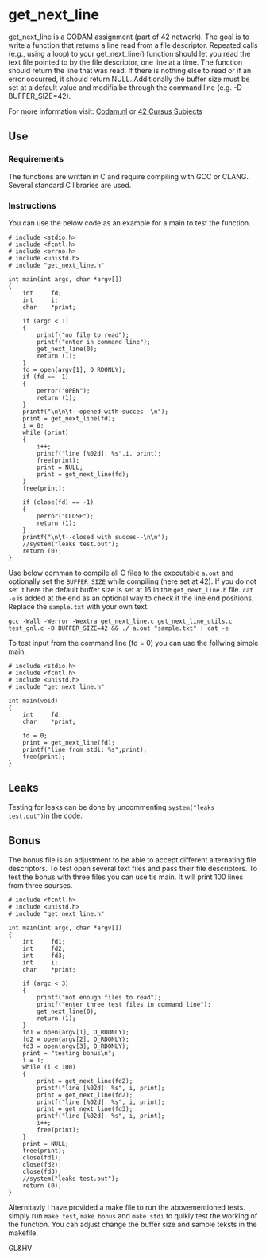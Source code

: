 # get_next_line

get_next_line is a CODAM assignment (part of 42 network). The goal is to write a function that returns a line read from a file descriptor.
Repeated calls (e.g., using a loop) to your get_next_line() 
function should let you read the text file pointed to by
the file descriptor, one line at a time.
The function should return the line that was read.
If there is nothing else to read or if an error occurred,
it should return NULL. Additionally the buffer size
must be set at a default value and modifialbe through the
command line (e.g. -D BUFFER_SIZE=42).

For more information visit: [Codam.nl](https://codam.nl/) or [42 Cursus Subjects](https://github.com/Surfi89/42cursus/tree/main/Subject%20PDFs)

## Use

### Requirements
The functions are written in C and require compiling with GCC or CLANG. Several standard C libraries are used.

### Instructions
You can use the below code as an example for a main to test the function.

```
# include <stdio.h>
# include <fcntl.h>
# include <errno.h>
# include <unistd.h>
# include "get_next_line.h"

int main(int argc, char *argv[])
{
	int 	fd;
	int 	i;
	char	*print;

	if (argc < 1)
	{
		printf("no file to read");
		printf("enter in command line");
		get_next_line(0);
		return (1);
	}
	fd = open(argv[1], O_RDONLY);
	if (fd == -1)
	{	
		perror("OPEN");
		return (1);
	}
	printf("\n\n\t--opened with succes--\n");
	print = get_next_line(fd);
	i = 0;
	while (print)
	{
		i++;
		printf("line [%02d]: %s",i, print);
		free(print);
		print = NULL;
		print = get_next_line(fd);
	}
	free(print);
	
	if (close(fd) == -1)
	{
		perror("CLOSE");
		return (1);
	}
	printf("\n\t--closed with succes--\n\n");
	//system("leaks test.out");
	return (0);
}
```
Use below comman to compile all C files to the executable `a.out` and optionally set the `BUFFER_SIZE` while compiling (here set at 42). If you do not set it here the default buffer size is set at 16 in the `get_next_line.h` file. 
`cat -e` is added at the end as an optional way to check if the line end positions. Replace the `sample.txt` with your own text.
```
gcc -Wall -Werror -Wextra get_next_line.c get_next_line_utils.c test_gnl.c -D BUFFER_SIZE=42 && ./ a.out "sample.txt" | cat -e 
```

To test input from the command line (fd = 0) you can use the follwing simple main.
```
# include <stdio.h>
# include <fcntl.h>
# include <unistd.h>
# include "get_next_line.h"

int main(void)
{
	int		fd;
	char	*print;

	fd = 0;
	print = get_next_line(fd);
	printf("line from stdi: %s",print);
	free(print);
}

```

## Leaks
Testing for leaks can be done by uncommenting `system("leaks test.out")`in the code.

## Bonus
The bonus file is an adjustment to be able to accept different alternating file descriptors. To test open several text files and pass their file descriptors.
To test the bonus with three files you can use tis main. It will print 100 lines from three sourses.
```# include <stdio.h>
# include <fcntl.h>
# include <unistd.h>
# include "get_next_line.h"

int main(int argc, char *argv[])
{
	int 	fd1;
	int		fd2;
	int 	fd3;
	int 	i;
	char	*print;

	if (argc < 3)
	{
		printf("not enough files to read");
		printf("enter three test files in command line");
		get_next_line(0);
		return (1);
	}
	fd1 = open(argv[1], O_RDONLY);
	fd2 = open(argv[2], O_RDONLY);
	fd3 = open(argv[3], O_RDONLY);
	print = "testing bonus\n";
	i = 1;
	while (i < 100)
	{
		print = get_next_line(fd2);
		printf("line [%02d]: %s", i, print);
		print = get_next_line(fd2);
		printf("line [%02d]: %s", i, print);
		print = get_next_line(fd3);
		printf("line [%02d]: %s", i, print);
		i++;
		free(print);
	}
	print = NULL;
	free(print);
	close(fd1);
	close(fd2);
	close(fd3);
	//system("leaks test.out");
	return (0);
}
```

Alternitavly I have provided a make file to run the abovementioned tests.
simply run `make test`, `make bonus` and `make stdi` to quikly test the working of the function. You can adjust change the buffer size and sample teksts in the makefile.


GL&HV